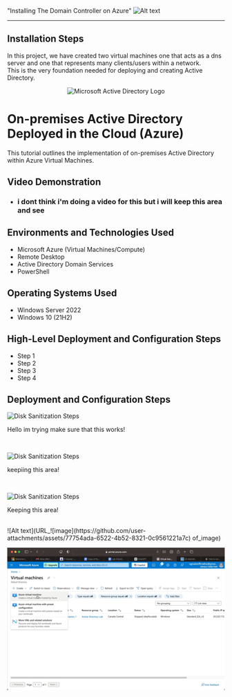 "Installing The Domain Controller on Azure"
![Alt text](URL)
____________________________________________________________________
<h2>Installation Steps</h2
____________________________________________________________________

____________________________________________________________________  
  In this project, we have created two virtual machines one that acts as a dns server and one that represents many clients/users within a network.<br>This is the very foundation needed for deploying and creating Active Directory.

<p align="center">
<img src="https://i.imgur.com/pU5A58S.png" alt="Microsoft Active Directory Logo"/>
</p>

<h1>On-premises Active Directory Deployed in the Cloud (Azure)</h1>
This tutorial outlines the implementation of on-premises Active Directory within Azure Virtual Machines.<br />


<h2>Video Demonstration</h2>

- ### i dont think i'm doing a video for this but i will keep this area and see

<h2>Environments and Technologies Used</h2>

- Microsoft Azure (Virtual Machines/Compute)
- Remote Desktop
- Active Directory Domain Services
- PowerShell

<h2>Operating Systems Used </h2>

- Windows Server 2022
- Windows 10 (21H2)

<h2>High-Level Deployment and Configuration Steps</h2>

- Step 1
- Step 2
- Step 3
- Step 4

<h2>Deployment and Configuration Steps</h2>

<p>
<img src="https://i.imgur.com/DJmEXEB.png" height="40%" width="40%" alt="Disk Sanitization Steps"/>
</p>
<p>
Hello im trying make sure that this works!
</p>
<br />

<p>
<img src="https://i.imgur.com/DJmEXEB.png" height="40%" width="40%" alt="Disk Sanitization Steps"/>
</p>
<p>
keepiing this area!
</p>
<br />
<p>
<img src="" height="40%" width="40%" alt="Disk Sanitization Steps"/>
</p>
<p>
Keeping this area!
</p>
<br />
![Alt text](URL_![image](https://github.com/user-attachments/assets/77754ada-6522-4b52-8321-0c9561221a7c)
of_image)

![Alt text](https://github.com/gtookes1/New-Sheriff-In-Town/blob/main/Image%201-16-25%20at%206.10%20PM.jpg?raw=true)
